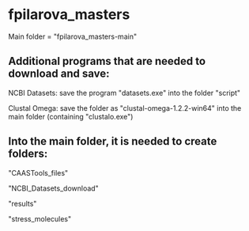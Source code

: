 # fpilarova_masters
Main folder = "fpilarova_masters-main"
## Additional programs that are needed to download and save: 
NCBI Datasets: save the program "datasets.exe" into the folder "script" 

Clustal Omega: save the folder as "clustal-omega-1.2.2-win64" into the main folder (containing "clustalo.exe")
## Into the main folder, it is needed to create folders: 
"CAASTools_files" 

"NCBI_Datasets_download"

"results"

"stress_molecules"
